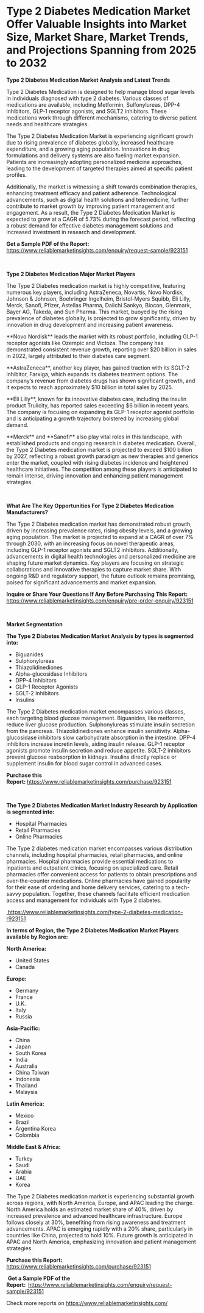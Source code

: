 <p><h1>Type 2 Diabetes Medication Market Offer Valuable Insights into Market Size, Market Share, Market Trends, and Projections Spanning from 2025 to 2032</h1></p><p><strong>Type 2 Diabetes Medication Market Analysis and Latest Trends</strong></p>
<p><p>Type 2 Diabetes Medication is designed to help manage blood sugar levels in individuals diagnosed with type 2 diabetes. Various classes of medications are available, including Metformin, Sulfonylureas, DPP-4 inhibitors, GLP-1 receptor agonists, and SGLT2 inhibitors. These medications work through different mechanisms, catering to diverse patient needs and healthcare strategies.</p><p>The Type 2 Diabetes Medication Market is experiencing significant growth due to rising prevalence of diabetes globally, increased healthcare expenditure, and a growing aging population. Innovations in drug formulations and delivery systems are also fueling market expansion. Patients are increasingly adopting personalized medicine approaches, leading to the development of targeted therapies aimed at specific patient profiles. </p><p>Additionally, the market is witnessing a shift towards combination therapies, enhancing treatment efficacy and patient adherence. Technological advancements, such as digital health solutions and telemedicine, further contribute to market growth by improving patient management and engagement. As a result, the Type 2 Diabetes Medication Market is expected to grow at a CAGR of 5.73% during the forecast period, reflecting a robust demand for effective diabetes management solutions and increased investment in research and development.</p></p>
<p><strong>Get a Sample PDF of the Report:&nbsp;</strong> <a href="https://www.reliablemarketinsights.com/enquiry/request-sample/923151?utm_campaign=2177&utm_medium=2&utm_source=Github&utm_content=ia&utm_term=05032025&utm_id=type-2-diabetes-medication">https://www.reliablemarketinsights.com/enquiry/request-sample/923151</a></p>
<p>&nbsp;</p>
<p><strong>Type 2 Diabetes Medication Major Market Players</strong></p>
<p><p>The Type 2 Diabetes medication market is highly competitive, featuring numerous key players, including AstraZeneca, Novartis, Novo Nordisk, Johnson & Johnson, Boehringer Ingelheim, Bristol-Myers Squibb, Eli Lilly, Merck, Sanofi, Pfizer, Astellas Pharma, Daiichi Sankyo, Biocon, Glenmark, Bayer AG, Takeda, and Sun Pharma. This market, buoyed by the rising prevalence of diabetes globally, is projected to grow significantly, driven by innovation in drug development and increasing patient awareness.</p><p>**Novo Nordisk** leads the market with its robust portfolio, including GLP-1 receptor agonists like Ozempic and Victoza. The company has demonstrated consistent revenue growth, reporting over $20 billion in sales in 2022, largely attributed to their diabetes care segment.</p><p>**AstraZeneca**, another key player, has gained traction with its SGLT-2 inhibitor, Farxiga, which expands its diabetes treatment options. The company’s revenue from diabetes drugs has shown significant growth, and it expects to reach approximately $10 billion in total sales by 2025.</p><p>**Eli Lilly**, known for its innovative diabetes care, including the insulin product Trulicity, has reported sales exceeding $6 billion in recent years. The company is focusing on expanding its GLP-1 receptor agonist portfolio and is anticipating a growth trajectory bolstered by increasing global demand.</p><p>**Merck** and **Sanofi** also play vital roles in this landscape, with established products and ongoing research in diabetes medication. Overall, the Type 2 Diabetes medication market is projected to exceed $100 billion by 2027, reflecting a robust growth paradigm as new therapies and generics enter the market, coupled with rising diabetes incidence and heightened healthcare initiatives. The competition among these players is anticipated to remain intense, driving innovation and enhancing patient management strategies.</p></p>
<p>&nbsp;</p>
<p><strong>What Are The Key Opportunities For Type 2 Diabetes Medication Manufacturers?</strong></p>
<p><p>The Type 2 Diabetes medication market has demonstrated robust growth, driven by increasing prevalence rates, rising obesity levels, and a growing aging population. The market is projected to expand at a CAGR of over 7% through 2030, with an increasing focus on novel therapeutic areas, including GLP-1 receptor agonists and SGLT2 inhibitors. Additionally, advancements in digital health technologies and personalized medicine are shaping future market dynamics. Key players are focusing on strategic collaborations and innovative therapies to capture market share. With ongoing R&D and regulatory support, the future outlook remains promising, poised for significant advancements and market expansion.</p></p>
<p><strong>Inquire or Share Your Questions If Any Before Purchasing This Report:</strong> <a href="https://www.reliablemarketinsights.com/enquiry/pre-order-enquiry/923151?utm_campaign=2177&utm_medium=2&utm_source=Github&utm_content=ia&utm_term=05032025&utm_id=type-2-diabetes-medication">https://www.reliablemarketinsights.com/enquiry/pre-order-enquiry/923151</a></p>
<p>&nbsp;</p>
<p><strong>Market Segmentation</strong></p>
<p><strong>The Type 2 Diabetes Medication Market Analysis by types is segmented into:</strong></p>
<p><ul><li>Biguanides</li><li>Sulphonylureas</li><li>Thiazolidinediones</li><li>Alpha-glucosidase Inhibitors</li><li>DPP-4 Inhibitors</li><li>GLP-1 Receptor Agonists</li><li>SGLT-2 Inhibitors</li><li>Insulins</li></ul></p>
<p><p>The Type 2 Diabetes medication market encompasses various classes, each targeting blood glucose management. Biguanides, like metformin, reduce liver glucose production. Sulphonylureas stimulate insulin secretion from the pancreas. Thiazolidinediones enhance insulin sensitivity. Alpha-glucosidase inhibitors slow carbohydrate absorption in the intestine. DPP-4 inhibitors increase incretin levels, aiding insulin release. GLP-1 receptor agonists promote insulin secretion and reduce appetite. SGLT-2 inhibitors prevent glucose reabsorption in kidneys. Insulins directly replace or supplement insulin for blood sugar control in advanced cases.</p></p>
<p><strong>Purchase this Report:&nbsp;</strong><a href="https://www.reliablemarketinsights.com/purchase/923151?utm_campaign=2177&utm_medium=2&utm_source=Github&utm_content=ia&utm_term=05032025&utm_id=type-2-diabetes-medication">https://www.reliablemarketinsights.com/purchase/923151</a></p>
<p>&nbsp;</p>
<p><strong>The Type 2 Diabetes Medication Market Industry Research by Application is segmented into:</strong></p>
<p><ul><li>Hospital Pharmacies</li><li>Retail Pharmacies</li><li>Online Pharmacies</li></ul></p>
<p><p>The Type 2 diabetes medication market encompasses various distribution channels, including hospital pharmacies, retail pharmacies, and online pharmacies. Hospital pharmacies provide essential medications to inpatients and outpatient clinics, focusing on specialized care. Retail pharmacies offer convenient access for patients to obtain prescriptions and over-the-counter medications. Online pharmacies have gained popularity for their ease of ordering and home delivery services, catering to a tech-savvy population. Together, these channels facilitate efficient medication access and management for individuals with Type 2 diabetes.</p></p>
<p><a href="https://www.reliablemarketinsights.com/type-2-diabetes-medication-r923151?utm_campaign=2177&utm_medium=2&utm_source=Github&utm_content=ia&utm_term=05032025&utm_id=type-2-diabetes-medication">&nbsp;https://www.reliablemarketinsights.com/type-2-diabetes-medication-r923151</a></p>
<p><strong>In terms of Region, the Type 2 Diabetes Medication Market Players available by Region are:</strong></p>
<p>
    <p> <strong> North America: </strong>
        <ul>
            <li>United States</li>
            <li>Canada</li>
        </ul>
        </p> 
    <p> <strong> Europe: </strong>
        <ul>
            <li>Germany</li>
            <li>France</li>
            <li>U.K.</li>
            <li>Italy</li>
            <li>Russia</li>
        </ul>
        </p> 
    <p> <strong> Asia-Pacific: </strong>
        <ul>
            <li>China</li>
            <li>Japan</li>
            <li>South Korea</li>
            <li>India</li>
            <li>Australia</li>
            <li>China Taiwan</li>
            <li>Indonesia</li>
            <li>Thailand</li>
            <li>Malaysia</li>
        </ul>
        </p> 
    <p> <strong> Latin America: </strong>
        <ul>
            <li>Mexico</li>
            <li>Brazil</li>
            <li>Argentina Korea</li>
            <li>Colombia</li>
        </ul>
        </p> 
    <p> <strong> Middle East & Africa: </strong>
        <ul>
            <li>Turkey</li>
            <li>Saudi</li>
            <li>Arabia</li>
            <li>UAE</li>
            <li>Korea</li>
        </ul>
    </p>
    </p>
<p><p>The Type 2 Diabetes medication market is experiencing substantial growth across regions, with North America, Europe, and APAC leading the charge. North America holds an estimated market share of 40%, driven by increased prevalence and advanced healthcare infrastructure. Europe follows closely at 30%, benefiting from rising awareness and treatment advancements. APAC is emerging rapidly with a 20% share, particularly in countries like China, projected to hold 10%. Future growth is anticipated in APAC and North America, emphasizing innovation and patient management strategies.</p></p>
<p><strong>Purchase this Report: </strong><a href="https://www.reliablemarketinsights.com/purchase/923151?utm_campaign=2177&utm_medium=2&utm_source=Github&utm_content=ia&utm_term=05032025&utm_id=type-2-diabetes-medication">https://www.reliablemarketinsights.com/purchase/923151</a></p>
<p>&nbsp;<strong>Get a Sample PDF of the Report:&nbsp;&nbsp;</strong><a href="https://www.reliablemarketinsights.com/enquiry/request-sample/923151?utm_campaign=2177&utm_medium=2&utm_source=Github&utm_content=ia&utm_term=05032025&utm_id=type-2-diabetes-medication">https://www.reliablemarketinsights.com/enquiry/request-sample/923151</a></p>
<p><strong></strong></p>
<p>Check more reports on <a href="https://www.reliablemarketinsights.com/?utm_campaign=2177&utm_medium=2&utm_source=Github&utm_content=ia&utm_term=05032025&utm_id=type-2-diabetes-medication">https://www.reliablemarketinsights.com/</a></p>